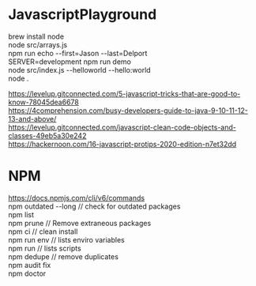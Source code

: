 # JavascriptPlayground

 
brew install node      
node src/arrays.js       
npm run echo --first=Jason --last=Delport      
SERVER=development npm run demo      
node src/index.js --helloworld --hello:world     
node .     

https://levelup.gitconnected.com/5-javascript-tricks-that-are-good-to-know-78045dea6678       
https://4comprehension.com/busy-developers-guide-to-java-9-10-11-12-13-and-above/      
https://levelup.gitconnected.com/javascript-clean-code-objects-and-classes-49eb5a30e242      
https://hackernoon.com/16-javascript-protips-2020-edition-n7et32dd    

# NPM      


https://docs.npmjs.com/cli/v6/commands      
npm outdated --long // check for outdated packages      
npm list         
npm prune // Remove extraneous packages         
npm ci // clean install      
npm run env // lists enviro variables      
npm run // lists scripts      
npm dedupe // remove duplicates      
npm audit fix      
npm doctor      
